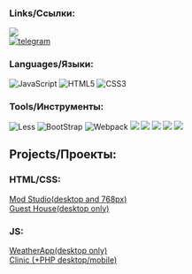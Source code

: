 <h3>Links/Ссылки:</h3>  
<a href="https://www.codewars.com/users/NBhey">
  <img src ='https://www.codewars.com/users/NBhey/badges/small'>
</a><br>
<a href="https://t.me/NBhey">
<span><img src="https://img.shields.io/badge/Telegram-2CA5E0?style=for-the-badge&logo=telegram&logoColor=white" alt="telegram"></span>
</a>



<h3>Languages/Языки:</h3>
<span><img src="https://img.shields.io/badge/javascript-%23323330.svg?style=for-the-badge&logo=javascript&logoColor=%23F7DF1E" alt="JavaScript"> </span> <span><img src ="https://img.shields.io/badge/html5-%23E34F26.svg?style=for-the-badge&logo=html5&logoColor=white" alt="HTML5"></span> <span><img src = "https://img.shields.io/badge/css3-%231572B6.svg?style=for-the-badge&logo=css3&logoColor=white" alt='CSS3'></span>

<h3>Tools/Инструменты:</h3>


<span><img src="https://img.shields.io/badge/less-2B4C80?style=for-the-badge&logo=less&logoColor=white" alt="Less"></span>
<span><img src="https://img.shields.io/badge/bootstrap-%238511FA.svg?style=for-the-badge&logo=bootstrap&logoColor=white" alt="BootStrap">
<span><img src ='https://img.shields.io/badge/webpack-%238DD6F9.svg?style=for-the-badge&logo=webpack&logoColor=black' alt='Webpack'></span> 
<span><img src='https://img.shields.io/badge/ESLint-4B3263?style=for-the-badge&logo=eslint&logoColor=white'></span>
<span><img src='https://img.shields.io/badge/-jest-%23C21325?style=for-the-badge&logo=jest&logoColor=white'></span>
<span><img src='https://img.shields.io/badge/git-%23F05033.svg?style=for-the-badge&logo=git&logoColor=white'></span>
<span><img src='https://img.shields.io/badge/github-%23121011.svg?style=for-the-badge&logo=github&logoColor=white'></span>
<span><img src='https://img.shields.io/badge/Babel-F9DC3e?style=for-the-badge&logo=babel&logoColor=black'></span>


<h2>Projects/Проекты:</h2>
<h3>HTML/CSS:</h3>
<span><a href="https://nbhey.github.io/css-Markarian-Tridrikh/">Mod Studio(desktop and 768px)</a></span> <br>
<span><a href="https://nbhey.github.io/Pet-Project1-HTML-CSS/" target="_blank">Guest House(desktop only)</a></span>

<h3>JS:</h3>
<span><a  href="https://nbhey.ru">WeatherApp(desktop only)</a></span> <br>
<span> <a href="http://ogmarcwb.beget.tech/"> Clinic (+PHP desktop/mobile) </a></span> <br>

 


